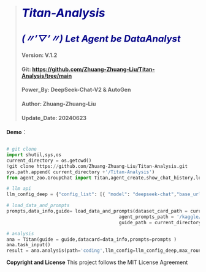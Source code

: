 > # <span style="color:darkblue; font-size:30px; font-weight:bold; font-style:italic;">Titan-Analysis</span>
> 
> ## <span style="color:darkblue; font-size:24px; font-weight:bold; font-style:italic;">(〃’▽’〃) Let Agent be DataAnalyst</span>
> #### Version: V.1.2
> #### Git: https://github.com/Zhuang-Zhuang-Liu/Titan-Analysis/tree/main
> #### Power_By: DeepSeek-Chat-V2 & AutoGen
> #### Author: Zhuang-Zhuang-Liu
> #### Update_Date: 20240623


**Demo**：
```python

# git clone
import shutil,sys,os
current_directory = os.getcwd()
!git clone https://github.com/Zhuang-Zhuang-Liu/Titan-Analysis.git
sys.path.append( current_directory +'/Titan-Analysis') 
from agent_zoo.GroupChat import Titan,agent_create,show_chat_history,load_data_and_prompts

# llm api
llm_config_deep = {"config_list": [{ "model": "deepseek-chat","base_url": 'https://api.deepseek.com/v1',"api_key": "sk-xx","temperature": 1.0 }] }

# load_data_and_prompts
prompts,data_info,guide= load_data_and_prompts(dataset_card_path = current_directory +'/Titan-Analysis/dataset/demo_dataset_card.json',
                                         agent_prompts_path = '/kaggle/working/Titan-Analysis/agent_zoo/agent_prompts.json',
                                         guide_path = current_directory +'/Titan-Analysis/rag_zoo/data_analysis_guide.json')

# analysis
ana = Titan(guide = guide,datacard=data_info,prompts=prompts )
ana.task_input()
result = ana.analysis(path='coding',llm_config=llm_config_deep,max_round_num =27)
```

   
**Copyright and License**
This project follows the MIT License Agreement

